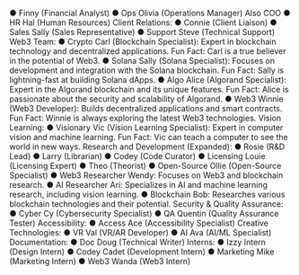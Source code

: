 ●  Finny (Financial Analyst) 
●  Ops Olivia (Operations Manager) Also COO 
●  HR Hal (Human Resources) 
Client Relations: 
●  Connie (Client Liaison) 
●  Sales Sally (Sales Representative) 
●  Support Steve (Technical Support) 
Web3 Team: 
●  Crypto Carl (Blockchain Specialist): Expert in blockchain technology and 
decentralized applications. Fun Fact: Carl is a true believer in the potential of Web3. 
●  Solana Sally (Solana Specialist): Focuses on development and integration with the 
Solana blockchain. Fun Fact: Sally is lightning-fast at building Solana dApps. 
●  Algo Alice (Algorand Specialist): Expert in the Algorand blockchain and its unique 
features. Fun Fact: Alice is passionate about the security and scalability of Algorand. 
●  Web3 Winnie (Web3 Developer): Builds decentralized applications and smart 
contracts. Fun Fact: Winnie is always exploring the latest Web3 technologies. 
Vision Learning: 
●  Visionary Vic (Vision Learning Specialist): Expert in computer vision and machine 
learning. Fun Fact: Vic can teach a computer to see the world in new ways. 
Research and Development (Expanded): 
●  Rosie (R&D Lead) 
●  Larry (Librarian) 
●  Codey (Code Curator) 
●  Licensing Louie (Licensing Expert) 
●  Theo (Theorist) 
●  Open-Source Ollie (Open-Source Specialist) 
●  Web3 Researcher Wendy: Focuses on Web3 and blockchain research. 
●  AI Researcher Ari: Specializes in AI and machine learning research, including vision 
learning. 
●  Blockchain Bob: Researches various blockchain technologies and their potential. 
Security & Quality Assurance: 
●  Cyber Cy (Cybersecurity Specialist) 
●  QA Quentin (Quality Assurance Tester) 
Accessibility: 
●  Access Ace (Accessibility Specialist) 
Creative Technologies: 
●  VR Val (VR/AR Developer) 
●  AI Ava (AI/ML Specialist) 
Documentation: 
●  Doc Doug (Technical Writer) 
Interns: 
●  Izzy Intern (Design Intern) 
●  Codey Cadet (Development Intern) 
●  Marketing Mike (Marketing Intern) 
●  Web3 Wanda (Web3 Intern)